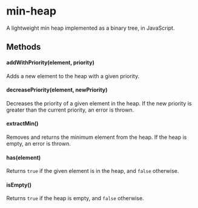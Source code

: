 # min-heap
A lightweight min heap implemented as a binary tree, in JavaScript.

## Methods

#### addWithPriority(element, priority)
Adds a new element to the heap with a given priority.

#### decreasePriority(element, newPriority)
Decreases the priority of a given element in the heap. If the new priority is greater than the current priority, an error is thrown.

#### extractMin()
Removes and returns the minimum element from the heap. If the heap is empty, an error is thrown.

#### has(element)
Returns `true` if the given element is in the heap, and `false` otherwise.

#### isEmpty()
Returns `true` if the heap is empty, and `false` otherwise.
